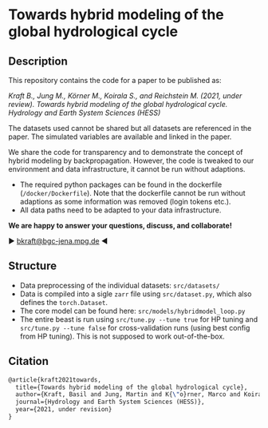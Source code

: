 # Towards hybrid modeling of the global hydrological cycle

## Description

This repository contains the code for a paper to be published as:

*Kraft B., Jung M., Körner M., Koirala S., and Reichstein M. (2021, under review). Towards hybrid modeling of the global hydrological cycle. Hydrology and Earth System Sciences (HESS)*

The datasets used cannot be shared but all datasets are referenced in the paper. The simulated variables are available and linked in the paper.

We share the code for transparency and to demonstrate the concept of hybrid modeling by backpropagation. However, the code is tweaked to our environment and data infrastructure, it cannot be run without adaptions.

* The required python packages can be found in the dockerfile (`/docker/Dockerfile`). Note that the dockerfile cannot be run without adaptions as some information was removed (login tokens etc.).
* All data paths need to be adapted to your data infrastructure.

**We are happy to answer your questions, discuss, and collaborate!**

▶️ bkraft@bgc-jena.mpg.de ◀️

## Structure

* Data preprocessing of the individual datasets: `src/datasets/`
* Data is compiled into a sigle `zarr` file using `src/dataset.py`, which also defines the `torch.Dataset`.
* The core model can be found here: `src/models/hybridmodel_loop.py`
* The entire beast is run using `src/tune.py --tune true` for HP tuning and `src/tune.py --tune false` for cross-validation runs (using best config from HP tuning). This is not supposed to work out-of-the-box.

## Citation

```tex
@article{kraft2021towards,
  title={Towards hybrid modeling of the global hydrological cycle},
  author={Kraft, Basil and Jung, Martin and K{\"o}rner, Marco and Koirala, Sujan and Reichstein, Markus},
  journal={Hydrology and Earth System Sciences (HESS)},
  year={2021, under revision}
}
```
